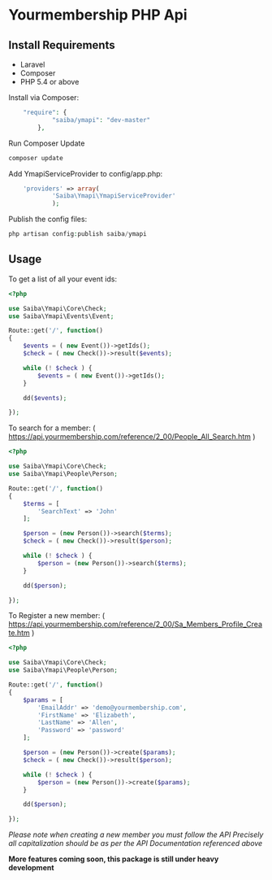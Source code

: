 # Yourmembership PHP Api

## Install Requirements

* Laravel
* Composer
* PHP 5.4 or above


Install via Composer:
```php
    "require": {
            "saiba/ymapi": "dev-master"
        },
```
Run Composer Update
```php
composer update
```

Add YmapiServiceProvider to config/app.php:
```php
	'providers' => array(
            'Saiba\Ymapi\YmapiServiceProvider'
            );
```

Publish the config files:
```php
php artisan config:publish saiba/ymapi
```


## Usage


To get a list of all your event ids:
```php
<?php

use Saiba\Ymapi\Core\Check;
use Saiba\Ymapi\Events\Event;

Route::get('/', function()
{
	$events = ( new Event())->getIds();
    $check = ( new Check())->result($events);

    while (! $check ) {
        $events = ( new Event())->getIds();
    }

    dd($events);

});
```

To search for a member: ( https://api.yourmembership.com/reference/2_00/People_All_Search.htm )

```php
<?php

use Saiba\Ymapi\Core\Check;
use Saiba\Ymapi\People\Person;

Route::get('/', function()
{
    $terms = [
        'SearchText' => 'John'
    ];

    $person = (new Person())->search($terms);
    $check = ( new Check())->result($person);

    while (! $check ) {
        $person = (new Person())->search($terms);
    }

    dd($person);

});
```

To Register a new member: ( https://api.yourmembership.com/reference/2_00/Sa_Members_Profile_Create.htm )

```php
<?php

use Saiba\Ymapi\Core\Check;
use Saiba\Ymapi\People\Person;

Route::get('/', function()
{
    $params = [
        'EmailAddr' => 'demo@yourmembership.com',
        'FirstName' => 'Elizabeth',
        'LastName' => 'Allen',
        'Password' => 'password'
    ];

    $person = (new Person())->create($params);
    $check = ( new Check())->result($person);

    while (! $check ) {
        $person = (new Person())->create($params);
    }

    dd($person);

});
```
*Please note when creating a new member you must follow the API Precisely all capitalization should be as per the API Documentation referenced above*

**More features coming soon, this package is still under heavy development**